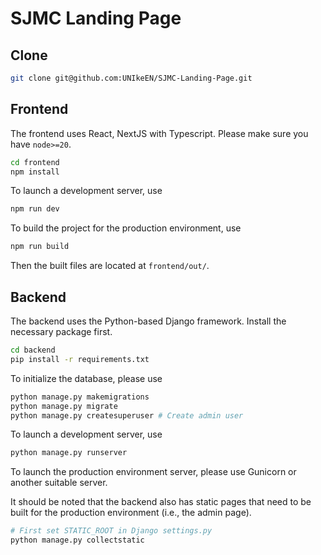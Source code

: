 # SJMC Landing Page

## Clone

```bash
git clone git@github.com:UNIkeEN/SJMC-Landing-Page.git
```

## Frontend

The frontend uses React, NextJS with Typescript. Please make sure you have `node>=20`.

```bash
cd frontend
npm install
```

To launch a development server, use

```bash
npm run dev
```

To build the project for the production environment, use

```bash
npm run build
```

Then the built files are located at `frontend/out/`.

## Backend

The backend uses the Python-based Django framework. Install the necessary package first.

```bash
cd backend
pip install -r requirements.txt
```

To initialize the database, please use

```bash
python manage.py makemigrations
python manage.py migrate
python manage.py createsuperuser # Create admin user
```

To launch a development server, use

```bash
python manage.py runserver
```

To launch the production environment server, please use Gunicorn or another suitable server.

It should be noted that the backend also has static pages that need to be built for the production environment (i.e., the admin page).

```bash
# First set STATIC_ROOT in Django settings.py
python manage.py collectstatic
```